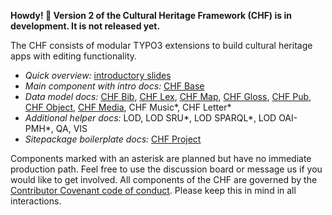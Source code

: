 **Howdy! 👋 Version 2 of the Cultural Heritage Framework (CHF) is in development. It is not released yet.**

The CHF consists of modular TYPO3 extensions to build cultural heritage apps with editing functionality.

- *Quick overview:* [introductory slides](https://github.com/digicademy-chf/admin/blob/main/IntroductorySlides.pdf)
- *Main component with intro docs:* [CHF Base](#)
- *Data model docs:* [CHF Bib](#), [CHF Lex](#), [CHF Map](#), [CHF Gloss](#), [CHF Pub](#), [CHF Object](#), [CHF Media](#), CHF Music*, CHF Letter*
- *Additional helper docs:* LOD, LOD SRU*, LOD SPARQL*, LOD OAI-PMH*, QA, VIS
- *Sitepackage boilerplate docs:* [CHF Project](#)

Components marked with an asterisk are planned but have no immediate production path. Feel free to use the discussion board or message us if you would like to get involved. All components of the CHF are governed by the [Contributor Covenant code of conduct](https://github.com/digicademy-chf/.github/blob/main/CODE_OF_CONDUCT.md). Please keep this in mind in all interactions.
